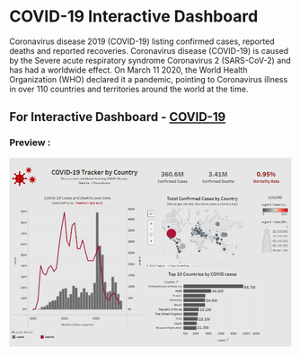 # **COVID-19 Interactive Dashboard**

Coronavirus disease 2019 (COVID-19) listing confirmed cases, reported deaths and reported recoveries. Coronavirus disease (COVID-19) is caused by the Severe acute respiratory syndrome Coronavirus 2 (SARS-CoV-2) and has had a worldwide effect. On March 11 2020, the World Health Organization (WHO) declared it a pandemic, pointing to Coronavirus illness in over 110 countries and territories around the world at the time.

## For Interactive Dashboard - [COVID-19](https://public.tableau.com/app/profile/vinay.kumar1005/viz/Covid-19-Track-Static-Dashboard/COVIDTrackerbyCountry)
### Preview :
![App Screenshot](https://github.com/L-VinayKumar/COVID-19-Interative-Dashboard/blob/main/Interactive_Dashboard.PNG?raw=true)


